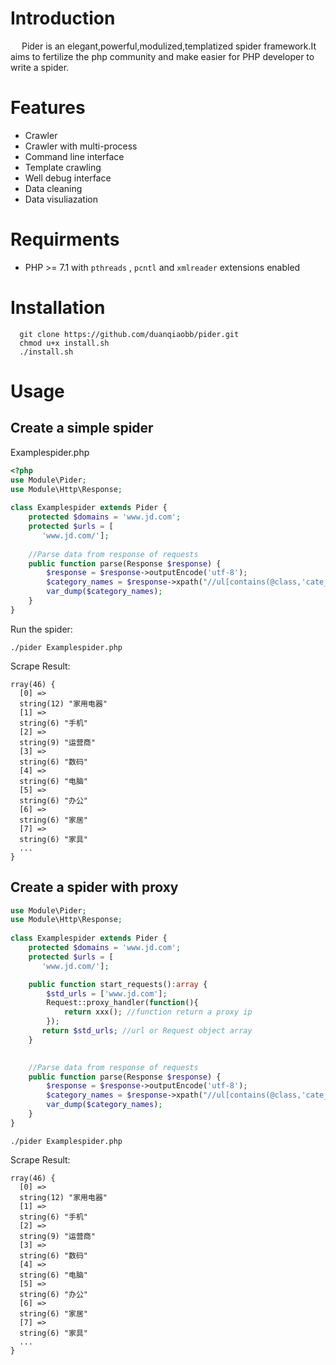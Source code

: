 # Introduction
&ensp;&ensp; Pider is an elegant,powerful,modulized,templatized spider framework.It aims to fertilize the php community and make easier for PHP developer to write a spider.

# Features

+ Crawler 
+ Crawler with multi-process
+ Command line interface
+ Template crawling
+ Well debug interface
+ Data cleaning
+ Data visuliazation

# Requirments

+ PHP >= 7.1 with `pthreads` , `pcntl` and `xmlreader` extensions enabled

# Installation

```shell
  git clone https://github.com/duanqiaobb/pider.git
  chmod u+x install.sh
  ./install.sh
```

# Usage

## Create a simple spider

Examplespider.php

```php
<?php
use Module\Pider;
use Module\Http\Response;
    
class Examplespider extends Pider {
    protected $domains = 'www.jd.com';
    protected $urls = [
       'www.jd.com/'];
    
    //Parse data from response of requests
    public function parse(Response $response) {
        $response = $response->outputEncode('utf-8');
        $category_names = $response->xpath("//ul[contains(@class,'cate_menu')]/li/a/text()")->extract();
        var_dump($category_names);
    }
} 

```

Run the spider:

```shell
./pider Examplespider.php

```
Scrape Result:
```
rray(46) {
  [0] =>
  string(12) "家用电器"
  [1] =>
  string(6) "手机"
  [2] =>
  string(9) "运营商"
  [3] =>
  string(6) "数码"
  [4] =>
  string(6) "电脑"
  [5] =>
  string(6) "办公"
  [6] =>
  string(6) "家居"
  [7] =>
  string(6) "家具"
  ...
}
```
## Create a spider with proxy

```php
use Module\Pider;
use Module\Http\Response;
    
class Examplespider extends Pider {
    protected $domains = 'www.jd.com';
    protected $urls = [
       'www.jd.com/'];

    public function start_requests():array {
        $std_urls = ['www.jd.com'];
        Request::proxy_handler(function(){
            return xxx(); //function return a proxy ip
        });
       return $std_urls; //url or Request object array
    }

    
    //Parse data from response of requests
    public function parse(Response $response) {
        $response = $response->outputEncode('utf-8');
        $category_names = $response->xpath("//ul[contains(@class,'cate_menu')]/li/a/text()")->extract();
        var_dump($category_names);
    }
} 
```

```shell
./pider Examplespider.php

```
Scrape Result:
```
rray(46) {
  [0] =>
  string(12) "家用电器"
  [1] =>
  string(6) "手机"
  [2] =>
  string(9) "运营商"
  [3] =>
  string(6) "数码"
  [4] =>
  string(6) "电脑"
  [5] =>
  string(6) "办公"
  [6] =>
  string(6) "家居"
  [7] =>
  string(6) "家具"
  ...
}
```
